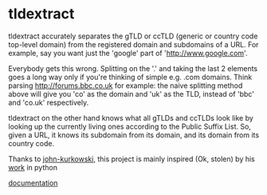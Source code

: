 # tldextract

tldextract accurately separates the gTLD or ccTLD (generic or country code top-level domain)
from the registered domain and subdomains of a URL. For example,
say you want just the 'google' part of 'http://www.google.com'.

Everybody gets this wrong. Splitting on the '.' and taking the last 2 elements goes a long way
only if you're thinking of simple e.g. .com domains. Think parsing http://forums.bbc.co.uk
for example: the naive splitting method above will give you 'co' as the domain and 'uk' as the TLD,
instead of 'bbc' and 'co.uk' respectively.

tldextract on the other hand knows what all gTLDs and ccTLDs look like
by looking up the currently living ones according to the Public Suffix List.
So, given a URL, it knows its subdomain from its domain, and its domain from its country code.

Thanks to [john-kurkowski](https://github.com/john-kurkowski),
this project is mainly inspired (Ok, stolen) by his [work](https://github.com/john-kurkowski/tldextract) in python

[documentation](http://wooya.me/tldextract-rs/tldextract/index.html)